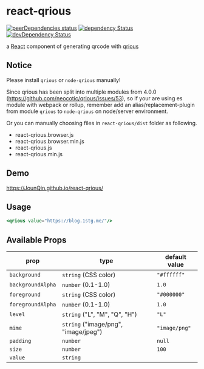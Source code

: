 # react-qrious

[![peerDependencies status](https://david-dm.org/JounQin/react-qrious/peer-status.svg)](https://david-dm.org/JounQin/react-qrious?type=peer)
[![dependency Status](https://david-dm.org/JounQin/react-qrious/status.svg)](https://david-dm.org/JounQin/react-qrious)
[![devDependency Status](https://david-dm.org/JounQin/react-qrious/dev-status.svg)](https://david-dm.org/JounQin/react-qrious?type=dev)

a [React](https://github.com/facebook/react) component of generating qrcode with [qrious](https://github.com/neocotic/qrious)

## Notice

Please install `qrious` or `node-qrious` manually!

Since qrious has been split into multiple modules from 4.0.0 (https://github.com/neocotic/qrious/issues/53), so if your are using es module with webpack or rollup, remember add an alias/replacement-plugin from module `qrious` to `node-qrious` on node/server environment.

Or you can manually choosing files in `react-qrious/dist` folder as following.

- react-qrious.browser.js
- react-qrious.browser.min.js
- react-qrious.js
- react-qrious.min.js

## Demo

https://JounQin.github.io/react-qrious/

## Usage

``` jsx
<qrious value="https://blog.1stg.me/"/>
```

## Available Props

prop      | type                 | default value
----------|----------------------|--------------
`background` | `string` (CSS color) | `"#ffffff"`
`backgroundAlpha` | `number` (0.1-1.0) | `1.0`
`foreground` | `string` (CSS color) | `"#000000"`
`foregroundAlpha` | `number` (0.1-1.0) | `1.0`
`level` | `string` ("L", "M", "Q", "H") | `"L"`
`mime` | `string` ("image/png", "image/jpeg") | `"image/png"`
`padding` | `number` | `null`
`size`    | `number`             | `100`
`value`   | `string`             |
